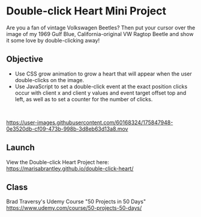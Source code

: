 # Double-click Heart Mini Project
Are you a fan of vintage Volkswagen Beetles? Then put your cursor over the image of my 1969 Gulf Blue, California-original VW Ragtop Beetle and show it some love by double-clicking away!

## Objective
* Use CSS grow animation to grow a heart that will appear when the user double-clicks on the image.
* Use JavaScript to set a double-click event at the exact position clicks occur with client x and client y values and event target offset top and left, as well as to set a counter for the number of clicks.
</br>

https://user-images.githubusercontent.com/60168324/175847948-0e3520db-cf09-473b-998b-3d8eb63d13a8.mov


## Launch

View the Double-click Heart Project here: https://marisabrantley.github.io/double-click-heart/

## Class
Brad Traversy's Udemy Course "50 Projects in 50 Days" <br>
https://www.udemy.com/course/50-projects-50-days/ 
